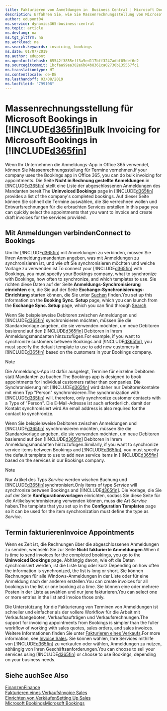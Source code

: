 ```yaml
---
title: Fakturieren von Anmeldungen in  Business Central | Microsoft Docs
description: Erfahren Sie, wie Sie Massenrechnungsstellung von Microsoft Bookings in Business Central vornehmen können.
author: edupont04
ms.service: dynamics365-business-central
ms.topic: article
ms.devlang: na
ms.tgt_pltfrm: na
ms.workload: na
ms.search.keywords: invoicing, bookings
ms.date: 01/07/2019
ms.author: edupont
ms.openlocfilehash: 65542f3855eff3a5ed117bff3247adbf05def6e2
ms.sourcegitcommit: 1bcfaa99ea302e6b84b8361ca02730b135557fc1
ms.translationtype: HT
ms.contentlocale: de-DE
ms.lasthandoff: 03/08/2019
ms.locfileid: "799108"
---
```

# <a name="bulk-invoicing-for-microsoft-bookings-in-included365finincludesd365finmdmd"></a><span data-ttu-id="6af7b-103">Massenrechnungsstellung für Microsoft Bookings in [!INCLUDE[d365fin](includes/d365fin_md.md)]</span><span class="sxs-lookup"><span data-stu-id="6af7b-103">Bulk Invoicing for Microsoft Bookings in [!INCLUDE[d365fin](includes/d365fin_md.md)]</span></span>
<span data-ttu-id="6af7b-104">Wenn Ihr Unternehmen die Anmeldungs-App in Office 365 verwendet, können Sie Massenrechnungsstellung für Termine vornehmen.</span><span class="sxs-lookup"><span data-stu-id="6af7b-104">If your company uses the Bookings app in Office 365, you can do bulk invoicing for appointments.</span></span> <span data-ttu-id="6af7b-105">Die Seite **Nicht in Rechnung gestellte Anmeldungen** in [!INCLUDE[d365fin](includes/d365fin_md.md)] stellt eine Liste der abgeschlossenen Anmeldungen des Mandanten bereit.</span><span class="sxs-lookup"><span data-stu-id="6af7b-105">The **Uninvoiced Bookings** page in [!INCLUDE[d365fin](includes/d365fin_md.md)] provides a list of the company's completed bookings.</span></span> <span data-ttu-id="6af7b-106">Auf dieser Seite können Sie schnell die Termine auswählen, die Sie verrechnen wollen und Entwurfsrechnungen für die erbrachten Services erstellen.</span><span class="sxs-lookup"><span data-stu-id="6af7b-106">In this page you can quickly select the appointments that you want to invoice and create draft invoices for the services provided.</span></span>  

## <a name="connect-to-bookings"></a><span data-ttu-id="6af7b-107">Mit Anmeldungen verbinden</span><span class="sxs-lookup"><span data-stu-id="6af7b-107">Connect to Bookings</span></span>
<span data-ttu-id="6af7b-108">Um Ihr [!INCLUDE[d365fin](includes/d365fin_md.md)] mit Anmeldungen zu verbinden, müssen Sie Ihren Anmeldungsmandanten angeben, was mit Anmeldungen zu synchronisieren ist, und wie oft Sie synchronisieren möchten und welche Vorlage zu verwenden ist.</span><span class="sxs-lookup"><span data-stu-id="6af7b-108">To connect your [!INCLUDE[d365fin](includes/d365fin_md.md)] with Bookings, you must specify your Bookings company, what to synchronize with Bookings, how often to synchronize, and which templates to use.</span></span> <span data-ttu-id="6af7b-109">Sie richten diese Daten auf der Seite **Anmeldungs-Synchronisierung einrichten** ein, die Sie auf der Seite **Exchange-Synchronisierungs-Einrichtung** starten können, die Sie unter [Suchen](ui-search.md) finden.</span><span class="sxs-lookup"><span data-stu-id="6af7b-109">You set up this information on the **Booking Sync. Setup** page, which you can launch from the **Exchange Sync. Setup** page, which you can find through [Search](ui-search.md).</span></span>  

<span data-ttu-id="6af7b-110">Wenn Sie beispielsweise Debitoren zwischen Anmeldungen und [!INCLUDE[d365fin](includes/d365fin_md.md)] synchronisieren möchten, müssen Sie die Standardvorlage angeben, die sie verwenden möchten, um neue Debitoren basierend auf den [!INCLUDE[d365fin](includes/d365fin_md.md)] Debitoren in Ihrem Anmeldungsmandanten hinzuzufügen.</span><span class="sxs-lookup"><span data-stu-id="6af7b-110">For example, if you want to synchronize customers between Bookings and [!INCLUDE[d365fin](includes/d365fin_md.md)], you must specify the default template to use to add new customers in [!INCLUDE[d365fin](includes/d365fin_md.md)] based on the customers in your Bookings company.</span></span>  

> [!NOTE]
> <span data-ttu-id="6af7b-111">Die Anmeldungs-App ist dafür ausgelegt, Termine für einzelne Debitoren statt Mandanten zu buchen.</span><span class="sxs-lookup"><span data-stu-id="6af7b-111">The Bookings app is designed to book appointments for individual customers rather than companies.</span></span> <span data-ttu-id="6af7b-112">Die Synchronisierung mit [!INCLUDE[d365fin](includes/d365fin_md.md)] wird daher nur Debitorenkontakte mit einen Typ "Person" synchronisieren.</span><span class="sxs-lookup"><span data-stu-id="6af7b-112">The synchronization with [!INCLUDE[d365fin](includes/d365fin_md.md)] will, therefore, only synchronize customer contacts with a Type of "Person".</span></span> <span data-ttu-id="6af7b-113">Die E-Mail-Adresse ist auch erforderlich, damit der Kontakt synchronisiert wird.</span><span class="sxs-lookup"><span data-stu-id="6af7b-113">An email address is also required for the contact to synchronize.</span></span>  

<span data-ttu-id="6af7b-114">Wenn Sie beispielsweise Debitoren zwischen Anmeldungen und [!INCLUDE[d365fin](includes/d365fin_md.md)] synchronisieren möchten, müssen Sie die Standardvorlage angeben, die sie verwenden möchten, um neue Debitoren basierend auf den [!INCLUDE[d365fin](includes/d365fin_md.md)] Debitoren in Ihrem Anmeldungsmandanten hinzuzufügen.</span><span class="sxs-lookup"><span data-stu-id="6af7b-114">Similarly, if you want to synchronize service items between Bookings and [!INCLUDE[d365fin](includes/d365fin_md.md)], you must specify the default template to use to add new service items in [!INCLUDE[d365fin](includes/d365fin_md.md)] based on the services in our Bookings company.</span></span>  

> [!NOTE]
> <span data-ttu-id="6af7b-115">Nur Artikel des Typs *Service* werden wischen Buchung und [!INCLUDE[d365fin](includes/d365fin_md.md)]synchronisiert.</span><span class="sxs-lookup"><span data-stu-id="6af7b-115">Only items of type *Service* will synchronize between Bookings and [!INCLUDE[d365fin](includes/d365fin_md.md)].</span></span> <span data-ttu-id="6af7b-116">Die Vorlage, die Sie auf der Seite **Konfigurationsvorlagen** einrichten, sodass Sie diese Seite für die Artikelsynchronisierung verwenden können, muss die Art *Service* haben.</span><span class="sxs-lookup"><span data-stu-id="6af7b-116">The template that you set up in the **Configuration Templates** page so it can be used for the item synchronization must define the type as *Service*.</span></span>

## <a name="invoice-appointments"></a><span data-ttu-id="6af7b-117">Termin fakturieren</span><span class="sxs-lookup"><span data-stu-id="6af7b-117">Invoice Appointments</span></span>
<span data-ttu-id="6af7b-118">Wenn es Zeit ist, die Rechnungen über die abgeschlossenen Anmeldungen zu senden, wechseln Sie zur Seite **Nicht fakturierte Anmeldungen**.</span><span class="sxs-lookup"><span data-stu-id="6af7b-118">When it is time to send invoices for the completed bookings, you go to the **Uninvoiced Bookings** page.</span></span> <span data-ttu-id="6af7b-119">Abhängig davon, wie oft die Daten synchronisiert werden, ist die Liste lang oder kurz.</span><span class="sxs-lookup"><span data-stu-id="6af7b-119">Depending on how often the information is synchronized, the list is long or short.</span></span> <span data-ttu-id="6af7b-120">Sie können Rechnungen für alle Windows-Anmeldungen in der Liste oder für eine Anmeldung nach der anderen erstellen.</span><span class="sxs-lookup"><span data-stu-id="6af7b-120">You can create invoices for all bookings in the list or one booking at a time.</span></span> <span data-ttu-id="6af7b-121">Sie können eine oder mehrere Posten in der Liste auswählen und nur jene fakturieren.</span><span class="sxs-lookup"><span data-stu-id="6af7b-121">You can select one or more entries in the list and invoice those only.</span></span>  

<span data-ttu-id="6af7b-122">Die Unterstützung für die Fakturierung von Terminen von Anmeldungen ist schneller und einfacher als der vollere Workflow für die Arbeit mit Verkaufsangeboten, Verkaufsaufträgen und Verkaufsrechnungen.</span><span class="sxs-lookup"><span data-stu-id="6af7b-122">The support for invoicing appointments from Bookings is simpler than the fuller workflow of working with sales quotes, sales orders, and sales invoices.</span></span> <span data-ttu-id="6af7b-123">Weitere Informationen finden Sie unter [Fakturieren eines Verkaufs](sales-how-invoice-sales.md).</span><span class="sxs-lookup"><span data-stu-id="6af7b-123">For more information, see [Invoice Sales](sales-how-invoice-sales.md).</span></span> <span data-ttu-id="6af7b-124">Sie können wählen, Ihre Services mithilfe von [!INCLUDE[d365fin](includes/d365fin_md.md)] zu verkaufen oder wählen, Anmeldungen zu nutzen, abhängig von Ihren Geschäftsanforderungen.</span><span class="sxs-lookup"><span data-stu-id="6af7b-124">You can choose to sell your services using [!INCLUDE[d365fin](includes/d365fin_md.md)] or choose to use Bookings, depending on your business needs.</span></span>  

## <a name="see-also"></a><span data-ttu-id="6af7b-125">Siehe auch</span><span class="sxs-lookup"><span data-stu-id="6af7b-125">See Also</span></span>
[<span data-ttu-id="6af7b-126">Finanzen</span><span class="sxs-lookup"><span data-stu-id="6af7b-126">Finance</span></span>](finance.md)  
[<span data-ttu-id="6af7b-127">Fakturieren eines Verkaufs</span><span class="sxs-lookup"><span data-stu-id="6af7b-127">Invoice Sales</span></span>](sales-how-invoice-sales.md)  
[<span data-ttu-id="6af7b-128">Einrichten von Verkäufen</span><span class="sxs-lookup"><span data-stu-id="6af7b-128">Setting Up Sales</span></span>](sales-setup-sales.md)  
[<span data-ttu-id="6af7b-129">Microsoft Bookings</span><span class="sxs-lookup"><span data-stu-id="6af7b-129">Microsoft Bookings</span></span>](https://products.office.com/en-us/business/scheduling-and-booking-app)  
